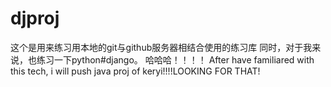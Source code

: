 # djproj
这个是用来练习用本地的git与github服务器相结合使用的练习库
同时，对于我来说，也练习一下python#django。
哈哈哈！！！！
After have familiared with this tech, i will push java proj of keryi!!!!LOOKING FOR THAT!
